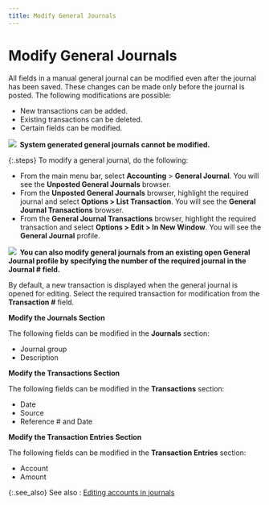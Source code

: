 ```yaml
---
title: Modify General Journals
---
```


# Modify General Journals


All fields in a manual general journal can be modified even after the  journal has been saved. These changes can be made only before the journal  is posted. The following modifications are possible:

- New transactions  can be added.
- Existing transactions  can be deleted.
- Certain fields  can be modified.



**![]({{site.acc_baseurl}}/img/note.gif)  System  generated general journals cannot be modified.**


{:.steps}
To modify a general journal, do the following:

- From the main  menu bar, select **Accounting** >  **General Journal**. You will see  the **Unposted General Journals** browser.
- From the **Unposted General Journals** browser, highlight  the required journal and select **Options 
 &gt; List Transaction**. You will see the **General 
 Journal Transactions** browser.
- From the **General Journal Transactions** browser,  highlight the required transaction and select **Options 
 &gt; Edit &gt; In New Window**. You will see the **General 
 Journal** profile.



**![]({{site.acc_baseurl}}/img/note.gif)  You  can also modify general journals from an existing open **General 
 Journal** profile by specifying the number of the required journal  in the **Journal #** field.**


By default, a new transaction is displayed when the general journal  is opened for editing. Select the required transaction for modification  from the **Transaction #** field.


**Modify the Journals Section**


The following fields can be modified in the **Journals**  section:

- Journal group
- Description



**Modify the Transactions Section**


The following fields can be modified in the **Transactions**  section:

- Date
- Source
- Reference #  and Date



**Modify the Transaction Entries Section**


The following fields can be modified in the **Transaction 
 Entries** section:

- Account
- Amount



{:.see_also}
See also
: [Editing  accounts in journals]({{site.acc_baseurl}}/misc/editing_accounts_in_journals_accounting.html)
